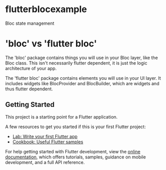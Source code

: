 # flutterblocexample

Bloc state management

# 'bloc' vs 'flutter bloc'

The 'bloc' package contains things you will use in your Bloc layer, like the Bloc class. This isn't necessarily flutter dependent, it is just the logic architecture of your app.

The 'flutter bloc' package contains elements you will use in your UI layer. It includes widgets like BlocProvider and BlocBuilder, which are widgets and thus flutter dependent.

## Getting Started

This project is a starting point for a Flutter application.

A few resources to get you started if this is your first Flutter project:

- [Lab: Write your first Flutter app](https://docs.flutter.dev/get-started/codelab)
- [Cookbook: Useful Flutter samples](https://docs.flutter.dev/cookbook)

For help getting started with Flutter development, view the
[online documentation](https://docs.flutter.dev/), which offers tutorials,
samples, guidance on mobile development, and a full API reference.
